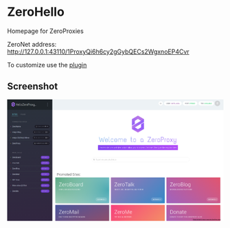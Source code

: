 # ZeroHello

Homepage for ZeroProxies

ZeroNet address: http://127.0.0.1:43110/1ProxyQi6h6cy2gGybQECs2WgxnoEP4Cvr

To customize use the [plugin](/plugin)

## Screenshot

![Screenshot](/screenshot.png?raw=true)
